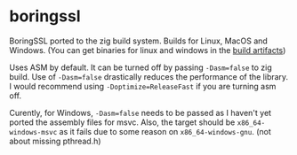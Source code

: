 # boringssl
BoringSSL ported to the zig build system. 
Builds for Linux, MacOS and Windows. (You can get binaries for linux and windows
in the [build artifacts](https://github.com/crispy-strawberry102938/boringssl/actions))

Uses ASM by default. It can be turned off by passing `-Dasm=false` to
zig build.
Use of `-Dasm=false` drastically reduces the performance of the library.
I would recommend using `-Doptimize=ReleaseFast` if you are turning
asm off.

Curently, for Windows, `-Dasm=false` needs to be passed
as I haven't yet ported the assembly files for msvc.
Also, the target should be `x86_64-windows-msvc` as it
fails due to some reason on `x86_64-windows-gnu`. (not about missing pthread.h)

